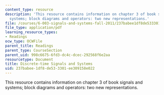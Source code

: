 ```yaml
---
content_type: resource
description: 'This resource contains information on chapter 3 of book signals and
  systems; block diagrams and operators: two new representations.'
file: /courses/6-003-signals-and-systems-fall-2011/237babee1df8de533301ee309158e022_MIT6_003F11_chap3.pdf
file_type: application/pdf
learning_resource_types:
- Readings
ocw_type: OCWFile
parent_title: Readings
parent_type: CourseSection
parent_uid: 998c6675-6fd3-dc4c-dcec-292568f6e2aa
resourcetype: Document
title: Discrete-time Signals and Systems
uid: 237babee-1df8-de53-3301-ee309158e022
---
```

This resource contains information on chapter 3 of book signals and systems; block diagrams and operators: two new representations.

